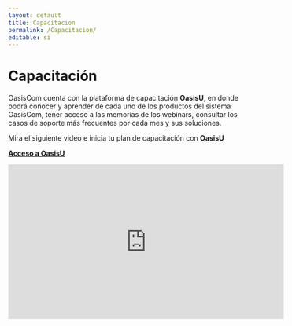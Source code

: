 ```yaml
---
layout: default
title: Capacitacion
permalink: /Capacitacion/
editable: si
---
```


# Capacitación


OasisCom cuenta con la plataforma de capacitación **OasisU**, en donde podrá conocer y aprender de cada uno de los productos del sistema OasisCom, tener acceso a las memorias de los webinars, consultar los casos de soporte más frecuentes por cada mes y sus soluciones.  

Mira el siguiente video e inicia tu plan de capacitación con **OasisU**     

[**Acceso a OasisU**](https://www.youtube.com/embed/SbAI1f1iA34)

<iframe width="560" height="315" src="https://www.youtube.com/embed/SbAI1f1iA34" frameborder="0" allow="accelerometer; autoplay; clipboard-write; encrypted-media; gyroscope; picture-in-picture" allowfullscreen></iframe>



